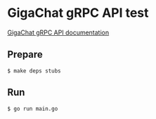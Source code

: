 # GigaChat gRPC API test

[GigaChat gRPC API documentation](https://developers.sber.ru/docs/ru/gigachat/api/reference-grpc)

## Prepare

```shell
$ make deps stubs
```

## Run

```shell
$ go run main.go
```
